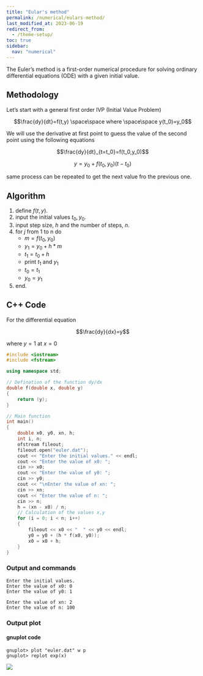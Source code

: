```yaml
---
title: "Eular's method"
permalink: /numerical/eulars-method/
last_modified_at: 2023-06-19
redirect_from:
  - /theme-setup/
toc: true
sidebar:
  nav: "numerical"
---
```

The Euler’s method is a first-order numerical procedure for solving ordinary differential equations (ODE) with a given initial value.

## Methodology

Let’s start with a general first order IVP (Initial Value Problem)

$$\frac{dy}{dt}=f(t,y) \space\space where \space\space y(t_0)=y_0$$

We will use the derivative at first point to guess the value of the second point using the following equations

$$\frac{dy}{dt}_{t=t_0}=f(t_0,y_0)$$

$$y=y_0+f(t_0,y_0)(t-t_0)$$

same process can be repeated to get the next value fro the previous one. 

## Algorithm

1. define $f(t,y)$.
2. input the initial values $t_0, y_0$.
3. input step size, $h$ and the number of steps, $n$.
4. for $j$ from 1 to n do
   - $m = f(t_0,y_0)$
   - $y_1 = y_0+h*m$
   - $t_1=t_0+h$
   - print $t_1$ and $y_1$
   - $t_0=t_1$
   - $y_0=y_1$
5. end. 

## C++ Code
For the differential equation

$$\frac{dy}{dx}=y$$

where $y=1$ at $x=0$

```c++
#include <iostream>
#include <fstream>

using namespace std;

// Defination of the function dy/dx
double f(double x, double y)
{
    return (y);
}

// Main function
int main()
{
    double x0, y0, xn, h;
    int i, n;
    ofstream fileout;
    fileout.open("euler.dat");
    cout << "Enter the initial values." << endl;
    cout << "Enter the value of x0: ";
    cin >> x0;
    cout << "Enter the value of y0: ";
    cin >> y0;
    cout << "\nEnter the value of xn: ";
    cin >> xn;
    cout << "Enter the value of n: ";
    cin >> n;
    h = (xn - x0) / n;
    // Calculation of the values x,y
    for (i = 0; i < n; i++)
    {
        fileout << x0 << "  " << y0 << endl;
        y0 = y0 + (h * f(x0, y0));
        x0 = x0 + h;
    }
}
```
### Output and commands
```
Enter the initial values.
Enter the value of x0: 0
Enter the value of y0: 1

Enter the value of xn: 2
Enter the value of n: 100
```
### Output plot
#### gnuplot code
```
gnuplot> plot "euler.dat" w p
gnuplot> replot exp(x)
```
![](../../assets/images/eulars-method-dif=y.png)
